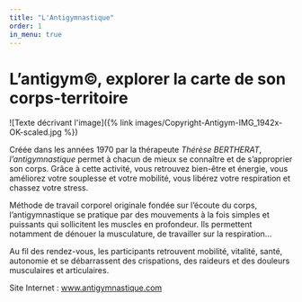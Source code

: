 ```yaml
---
title: "L'Antigymnastique"
order: 1
in_menu: true
---
```

# L’antigym©, explorer la carte de son corps-territoire

![Texte décrivant l'image]({% link images/Copyright-Antigym-IMG_1942x-OK-scaled.jpg %})

Créée dans les années 1970 par la thérapeute *Thérèse BERTHERAT*, *l’antigymnastique* permet à chacun de mieux se connaître et de s’approprier son corps. Grâce à cette activité, vous retrouvez bien-être et énergie, vous améliorez votre souplesse et votre mobilité, vous libérez votre respiration et chassez votre stress.

Méthode de travail corporel originale fondée sur l’écoute du corps, l’antigymnastique se pratique par des mouvements à la fois simples et puissants qui sollicitent les muscles en profondeur. Ils permettent notamment de dénouer la musculature, de travailler sur la respiration… 

Au fil des rendez-vous, les participants retrouvent mobilité, vitalité, santé, autonomie et se débarrassent des crispations, des raideurs et des douleurs musculaires et articulaires.

Site Internet : www.antigymnastique.com 